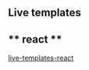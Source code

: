 ## Live templates

<!-- tabs:start -->

## ** react **
[live-templates-react](wbst-react.md ':include')

<!-- tabs:end -->


